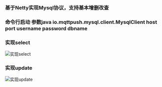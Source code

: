 ### 基于Netty实现Mysql协议，支持基本增删改查

### 命令行启动 参数java io.mqttpush.mysql.client.MysqlClient host port username password dbname

### 实现select

![实现select](https://images.gitee.com/uploads/images/2019/1130/194429_6994dd1a_75292.png "实现select")


### 实现update

![实现update](https://images.gitee.com/uploads/images/2019/1130/194327_170ca8ec_75292.png "实现update")

